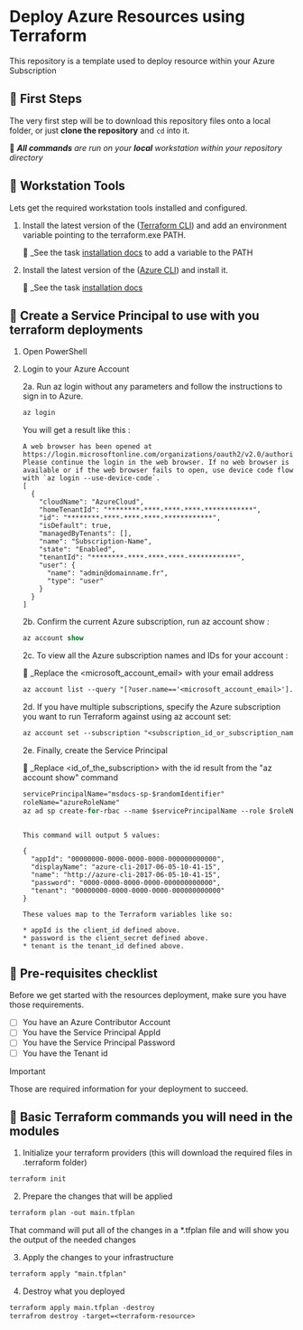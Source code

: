 # Deploy Azure Resources using Terraform

This repository is a template used to deploy resource within your Azure Subscription

## 🚀 First Steps

The very first step will be to download this repository files onto a local folder, or just **clone the repository** and `cd` into it.

📍 _**All commands** are run on your **local** workstation within your repository directory_

## 🔧 Workstation Tools

Lets get the required workstation tools installed and configured.

1. Install the latest version of the ([Terraform CLI](https://developer.hashicorp.com/terraform/downloads)) and add an environment variable pointing to the terraform.exe PATH.

    📍 _See the task [installation docs](https://stackoverflow.com/questions/1618280/where-can-i-set-path-to-make-exe-on-windows) to add a variable to the PATH

2. Install the latest version of the ([Azure CLI](https://learn.microsoft.com/en-us/cli/azure/install-azure-cli-windows?tabs=azure-cli)) and install it.

    📍 _See the task [installation docs](https://learn.microsoft.com/en-us/cli/azure/install-azure-cli-windows?tabs=azure-cli)

## 📄 Create a Service Principal to use with you terraform deployments

1. Open PowerShell
2. Login to your Azure Account 

    2a. Run az login without any parameters and follow the instructions to sign in to Azure.

      ```ps
      az login
      ```

      You will get a result like this :

      ```text
      A web browser has been opened at https://login.microsoftonline.com/organizations/oauth2/v2.0/authorize. Please continue the login in the web browser. If no web browser is available or if the web browser fails to open, use device code flow with `az login --use-device-code`.
      [
        {
          "cloudName": "AzureCloud",
          "homeTenantId": "********-****-****-****-************",
          "id": "********-****-****-****-************",
          "isDefault": true,
          "managedByTenants": [],
          "name": "Subscription-Name",
          "state": "Enabled",
          "tenantId": "********-****-****-****-************",
          "user": {
            "name": "admin@domainname.fr",
            "type": "user"
          }
        }
      ]
      ```
    2b. Confirm the current Azure subscription, run az account show :

      ```ps
      az account show
      ```

    2c. To view all the Azure subscription names and IDs for your account :

      📍 _Replace the <microsoft_account_email> with your email address

      ```ps
      az account list --query "[?user.name=='<microsoft_account_email>'].{Name:name, ID:id, Default:isDefault}" --output Table
      ```

    2d. If you have multiple subscriptions, specify the Azure subscription you want to run Terraform against using az account set:

      ```ps
      az account set --subscription "<subscription_id_or_subscription_name>"
      ```

    2e. Finally, create the Service Principal

      📍 _Replace <id_of_the_subscription> with the id result from the "az account show" command 

      ```ps
      servicePrincipalName="msdocs-sp-$randomIdentifier"
      roleName="azureRoleName"
      az ad sp create-for-rbac --name $servicePrincipalName --role $roleName --scopes="/subscriptions/<id_of_the_subscription>"
      ```

      ```text

      This command will output 5 values:

      {
        "appId": "00000000-0000-0000-0000-000000000000",
        "displayName": "azure-cli-2017-06-05-10-41-15",
        "name": "http://azure-cli-2017-06-05-10-41-15",
        "password": "0000-0000-0000-0000-000000000000",
        "tenant": "00000000-0000-0000-0000-000000000000"
      }

      These values map to the Terraform variables like so:

      * appId is the client_id defined above.
      * password is the client_secret defined above.
      * tenant is the tenant_id defined above.

      ```

## 📝 Pre-requisites checklist

Before we get started with the resources deployment, make sure you have those requirements.

- [ ] You have an Azure Contributor Account
- [ ] You have the Service Principal AppId
- [ ] You have the Service Principal Password
- [ ] You have the Tenant id

> [!IMPORTANT]
> Those are required information for your deployment to succeed.

## :rocket: Basic Terraform commands you will need in the modules

1. Initialize your terraform providers (this will download the required files in .terraform folder)

```ps
terraform init
```

2. Prepare the changes that will be applied

```ps
terraform plan -out main.tfplan
```

That command will put all of the changes in a *.tfplan file and will show you the output of the needed changes

3. Apply the changes to your infrastructure

```ps
terraform apply "main.tfplan"
```

4. Destroy what you deployed

```ps
terraform apply main.tfplan -destroy
terrafrom destroy -target=<terraform-resource>
```